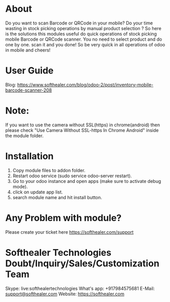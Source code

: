 About
============
Do you want to scan Barcode or QRCode in your mobile? Do your time wasting in stock picking operations by manual product selection ? So here is the solutions this modules useful do quick operations of stock picking mobile Barcode or QRCode scanner. You no need to select product and do one by one. scan it and you done! So be very quick in all operations of odoo in mobile and cheers!



User Guide
============
Blog: https://www.softhealer.com/blog/odoo-2/post/inventory-mobile-barcode-scanner-208

Note:
============
If you want to use the camera without SSL(https) in chrome(android) then please check "Use Camera Without SSL-https In Chrome Android" inside the module folder.


Installation
============
1) Copy module files to addon folder.
2) Restart odoo service (sudo service odoo-server restart).
3) Go to your odoo instance and open apps (make sure to activate debug mode).
4) click on update app list.
5) search module name and hit install button.

Any Problem with module?
=====================================
Please create your ticket here https://softhealer.com/support

Softhealer Technologies Doubt/Inquiry/Sales/Customization Team
=====================================
Skype: live:softhealertechnologies
What's app: +917984575681
E-Mail: support@softhealer.com
Website: https://softhealer.com
